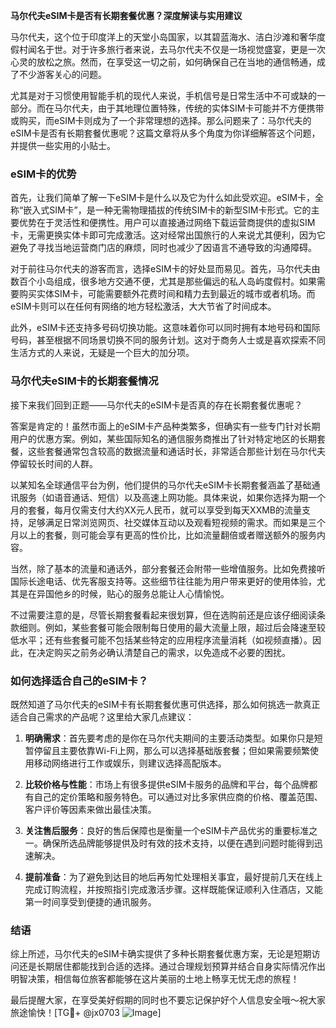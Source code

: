 **马尔代夫eSIM卡是否有长期套餐优惠？深度解读与实用建议**

马尔代夫，这个位于印度洋上的天堂小岛国家，以其碧蓝海水、洁白沙滩和奢华度假村闻名于世。对于许多旅行者来说，去马尔代夫不仅是一场视觉盛宴，更是一次心灵的放松之旅。然而，在享受这一切之前，如何确保自己在当地的通信畅通，成了不少游客关心的问题。

尤其是对于习惯使用智能手机的现代人来说，手机信号是日常生活中不可或缺的一部分。而在马尔代夫，由于其地理位置特殊，传统的实体SIM卡可能并不方便携带或购买，而eSIM卡则成为了一个非常理想的选择。那么问题来了：马尔代夫的eSIM卡是否有长期套餐优惠呢？这篇文章将从多个角度为你详细解答这个问题，并提供一些实用的小贴士。

### eSIM卡的优势

首先，让我们简单了解一下eSIM卡是什么以及它为什么如此受欢迎。eSIM卡，全称“嵌入式SIM卡”，是一种无需物理插拔的传统SIM卡的新型SIM卡形式。它的主要优势在于灵活性和便携性。用户可以直接通过网络下载运营商提供的虚拟SIM卡，无需更换实体卡即可完成激活。这对经常出国旅行的人来说尤其便利，因为它避免了寻找当地运营商门店的麻烦，同时也减少了因语言不通导致的沟通障碍。

对于前往马尔代夫的游客而言，选择eSIM卡的好处显而易见。首先，马尔代夫由数百个小岛组成，很多地方交通不便，尤其是那些偏远的私人岛屿度假村。如果需要购买实体SIM卡，可能需要额外花费时间和精力去到最近的城市或者机场。而eSIM卡则可以在任何有网络的地方轻松激活，大大节省了时间成本。

此外，eSIM卡还支持多号码切换功能。这意味着你可以同时拥有本地号码和国际号码，甚至根据不同场景切换不同的服务计划。这对于商务人士或是喜欢探索不同生活方式的人来说，无疑是一个巨大的加分项。

### 马尔代夫eSIM卡的长期套餐情况

接下来我们回到正题——马尔代夫的eSIM卡是否真的存在长期套餐优惠呢？

答案是肯定的！虽然市面上的eSIM卡产品种类繁多，但确实有一些专门针对长期用户的优惠方案。例如，某些国际知名的通信服务商推出了针对特定地区的长期套餐，这些套餐通常包含较高的数据流量和通话时长，非常适合那些计划在马尔代夫停留较长时间的人群。

以某知名全球通信平台为例，他们提供的马尔代夫eSIM卡长期套餐涵盖了基础通讯服务（如语音通话、短信）以及高速上网功能。具体来说，如果你选择为期一个月的套餐，每月仅需支付大约XX元人民币，就可以享受到每天XXMB的流量支持，足够满足日常浏览网页、社交媒体互动以及观看短视频的需求。而如果是三个月以上的套餐，则可能会享有更高的性价比，比如流量翻倍或者赠送额外的服务内容。

当然，除了基本的流量和通话外，部分套餐还会附带一些增值服务。比如免费接听国际长途电话、优先客服支持等。这些细节往往能为用户带来更好的使用体验，尤其是在异国他乡的时候，贴心的服务总能让人心情愉悦。

不过需要注意的是，尽管长期套餐看起来很划算，但在选购前还是应该仔细阅读条款细则。例如，某些套餐可能会限制每日使用的最大流量上限，超过后会降速至较低水平；还有些套餐可能不包括某些特定的应用程序流量消耗（如视频直播）。因此，在决定购买之前务必确认清楚自己的需求，以免造成不必要的困扰。

### 如何选择适合自己的eSIM卡？

既然知道了马尔代夫的eSIM卡有长期套餐优惠可供选择，那么如何挑选一款真正适合自己需求的产品呢？这里给大家几点建议：

1. **明确需求**：首先要考虑的是你在马尔代夫期间的主要活动类型。如果你只是短暂停留且主要依靠Wi-Fi上网，那么可以选择基础版套餐；但如果需要频繁使用移动网络进行工作或娱乐，则建议选择高配版本。
   
2. **比较价格与性能**：市场上有很多提供eSIM卡服务的品牌和平台，每个品牌都有自己的定价策略和服务特色。可以通过对比多家供应商的价格、覆盖范围、客户评价等因素来做出最佳决策。
   
3. **关注售后服务**：良好的售后保障也是衡量一个eSIM卡产品优劣的重要标准之一。确保所选品牌能够提供及时有效的技术支持，以便在遇到问题时能得到迅速解决。
   
4. **提前准备**：为了避免到达目的地后再匆忙处理相关事宜，最好提前几天在线上完成订购流程，并按照指引完成激活步骤。这样既能保证顺利入住酒店，又能第一时间享受到便捷的通讯服务。

### 结语

综上所述，马尔代夫的eSIM卡确实提供了多种长期套餐优惠方案，无论是短期访问还是长期居住都能找到合适的选择。通过合理规划预算并结合自身实际情况作出明智决策，相信每位旅客都能够在这片美丽的土地上畅享无忧无虑的旅程！

最后提醒大家，在享受美好假期的同时也不要忘记保护好个人信息安全哦～祝大家旅途愉快！[TG💪+ @jx0703 ![Image](https://github.com/user-attachments/assets/dbca1d08-cadb-493c-b0ec-ad6f7a83f270)]